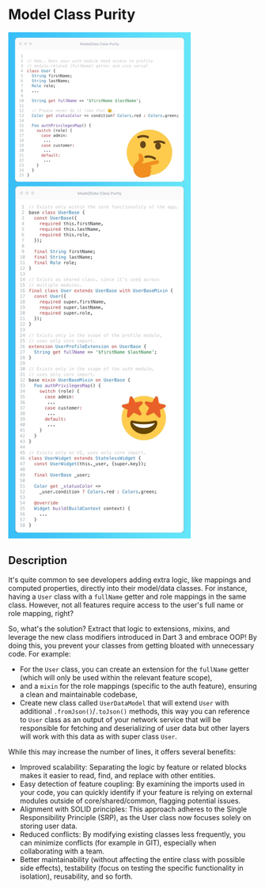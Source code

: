 # Model Class Purity

![Preview](./preview.jpeg)

## Description

It's quite common to see developers adding extra logic, like mappings and computed properties, directly into their model/data classes. For instance, having a `User` class with a `fullName` getter and role mappings in the same class. However, not all features require access to the user's full name or role mapping, right?

So, what's the solution? Extract that logic to extensions, mixins, and leverage the new class modifiers introduced in Dart 3 and embrace OOP! By doing this, you prevent your classes from getting bloated with unnecessary code. For example:

- For the `User` class, you can create an extension for the `fullName` getter (which will only be used within the relevant feature scope),
- and a `mixin` for the role mappings (specific to the auth feature), ensuring a clean and maintainable codebase,
- Create new class called `UserDataModel` that will extend `User` with additional `.fromJson()`/`.toJson()` methods, this way you can reference to `User` class as an output of your network service that will be responsible for fetching and deserializing of user data but other layers will work with this data as with super class `User`.

While this may increase the number of lines, it offers several benefits:

- Improved scalability: Separating the logic by feature or related blocks makes it easier to read, find, and replace with other entities.
- Easy detection of feature coupling: By examining the imports used in your code, you can quickly identify if your feature is relying on external modules outside of core/shared/common, flagging potential issues.
- Alignment with SOLID principles: This approach adheres to the Single Responsibility Principle (SRP), as the User class now focuses solely on storing user data.
- Reduced conflicts: By modifying existing classes less frequently, you can minimize conflicts (for example in GIT), especially when collaborating with a team.
- Better maintainability (without affecting the entire class with possible side effects), testability (focus on testing the specific functionality in isolation), reusability, and so forth.
